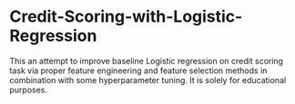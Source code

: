 # Credit-Scoring-with-Logistic-Regression

This an attempt to improve baseline Logistic regression on credit scoring task via proper feature engineering and feature selection methods in combination with some hyperparameter tuning. It is solely for educational purposes.
